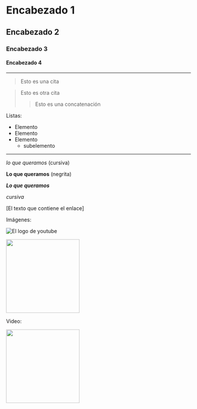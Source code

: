 # Encabezado 1
## Encabezado 2
### Encabezado 3 
#### Encabezado 4

***

> Esto es una cita

> Esto es otra cita
> > Esto es una concatenación

Listas: 

- Elemento
- Elemento
- Elemento
  - subelemento

***
*lo que queramos* (cursiva)

**Lo que queramos** (negrita)

***Lo que queramos*** 

_cursiva_

[El texto que contiene el enlace]  

Imágenes: 

![El logo de youtube](https://github.com/user-attachments/assets/9424793e-0481-4e75-9e34-7c918c5f12f0)

<img src='https://github.com/user-attachments/assets/a215ca94-ea8e-41b5-931a-0895d216595d' width='200px'/>

Video:


<a href='https://www.youtube.com/watch?v=7RUylQDHQMk' target='_blank'> 
<img src='https://github.com/user-attachments/assets/a215ca94-ea8e-41b5-931a-0895d216595d' width='200px'/>




